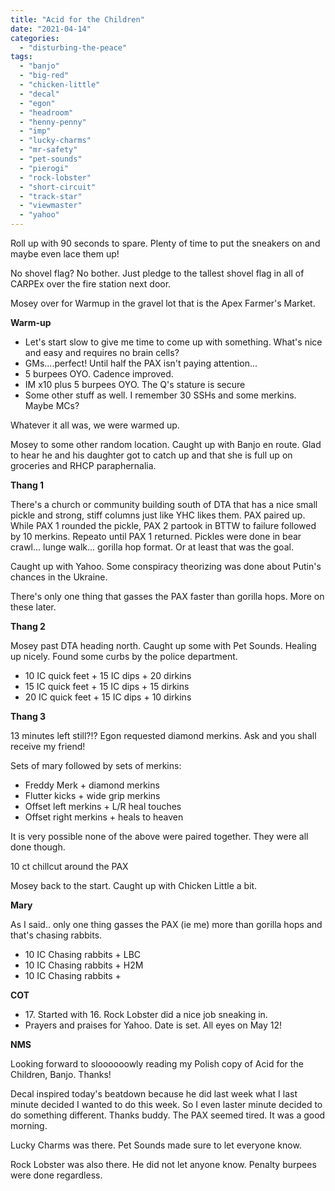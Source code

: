 ```yaml
---
title: "Acid for the Children"
date: "2021-04-14"
categories: 
  - "disturbing-the-peace"
tags: 
  - "banjo"
  - "big-red"
  - "chicken-little"
  - "decal"
  - "egon"
  - "headroom"
  - "henny-penny"
  - "imp"
  - "lucky-charms"
  - "mr-safety"
  - "pet-sounds"
  - "pierogi"
  - "rock-lobster"
  - "short-circuit"
  - "track-star"
  - "viewmaster"
  - "yahoo"
---
```


Roll up with 90 seconds to spare. Plenty of time to put the sneakers on and maybe even lace them up!

No shovel flag? No bother. Just pledge to the tallest shovel flag in all of CARPEx over the fire station next door.

Mosey over for Warmup in the gravel lot that is the Apex Farmer's Market.

**Warm-up**

- Let's start slow to give me time to come up with something. What's nice and easy and requires no brain cells?
- GMs....perfect! Until half the PAX isn't paying attention...
- 5 burpees OYO. Cadence improved.
- IM x10 plus 5 burpees OYO. The Q's stature is secure
- Some other stuff as well. I remember 30 SSHs and some merkins. Maybe MCs?

Whatever it all was, we were warmed up.

Mosey to some other random location. Caught up with Banjo en route. Glad to hear he and his daughter got to catch up and that she is full up on groceries and RHCP paraphernalia.

**Thang 1**

There's a church or community building south of DTA that has a nice small pickle and strong, stiff columns just like YHC likes them. PAX paired up. While PAX 1 rounded the pickle, PAX 2 partook in BTTW to failure followed by 10 merkins. Repeato until PAX 1 returned. Pickles were done in bear crawl... lunge walk... gorilla hop format. Or at least that was the goal.

Caught up with Yahoo. Some conspiracy theorizing was done about Putin's chances in the Ukraine.

There's only one thing that gasses the PAX faster than gorilla hops. More on these later.

**Thang 2**

Mosey past DTA heading north. Caught up some with Pet Sounds. Healing up nicely. Found some curbs by the police department.

- 10 IC quick feet + 15 IC dips + 20 dirkins
- 15 IC quick feet + 15 IC dips + 15 dirkins
- 20 IC quick feet + 15 IC dips + 10 dirkins

**Thang 3**

13 minutes left still?!? Egon requested diamond merkins. Ask and you shall receive my friend!

Sets of mary followed by sets of merkins:

- Freddy Merk + diamond merkins
- Flutter kicks + wide grip merkins
- Offset left merkins + L/R heal touches
- Offset right merkins + heals to heaven

It is very possible none of the above were paired together. They were all done though.

10 ct chillcut around the PAX

Mosey back to the start. Caught up with Chicken Little a bit.

**Mary**

As I said.. only one thing gasses the PAX (ie me) more than gorilla hops and that's chasing rabbits.

- 10 IC Chasing rabbits + LBC
- 10 IC Chasing rabbits + H2M
- 10 IC Chasing rabbits +

**COT**

- 17\. Started with 16. Rock Lobster did a nice job sneaking in.
- Prayers and praises for Yahoo. Date is set. All eyes on May 12!

**NMS**

Looking forward to sloooooowly reading my Polish copy of Acid for the Children, Banjo. Thanks!

Decal inspired today's beatdown because he did last week what I last minute decided I wanted to do this week. So I even laster minute decided to do something different. Thanks buddy. The PAX seemed tired. It was a good morning.

Lucky Charms was there. Pet Sounds made sure to let everyone know.

Rock Lobster was also there. He did not let anyone know. Penalty burpees were done regardless.
